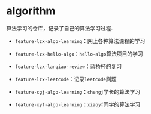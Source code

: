 # algorithm

算法学习的仓库，记录了自己的算法学习过程.

- `feature-lzx-algo-learning`：网上各种算法课程的学习

- `feature-lzx-hello-algo`：`hello-algo`算法项目的学习

- `feature-lzx-lanqiao-review`：蓝桥杯的复习

- `feature-lzx-leetcode`：记录`leetcode`刷题

- `feature-cgj-algo-learning`：`chengj`学长的算法学习

- `feature-xyf-algo-learning`：`xiaoyf`同学的算法学习


